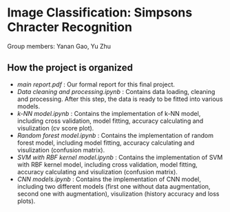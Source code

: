 # Image Classification: Simpsons Chracter Recognition
Group members: Yanan Gao, Yu Zhu
## How the project is organized
* _main report.pdf_ : Our formal report for this final project.
* _Data cleaning and processing.ipynb_ : Contains data loading, cleaning and processing. After this step, the data is ready to be fitted into various models.
* _k-NN model.ipynb_ : Contains the implementation of k-NN model, including cross validation, model fitting, accuracy calculating and visulization (cv score plot).
* _Random forest model.ipynb_ : Contains the implementation of random forest model, including model fitting, accuracy calculating and visulization (confusion matrix).
* _SVM with RBF kernel model.ipynb_ : Contains the implementation of SVM with RBF kernel model, including cross validation, model fitting, accuracy calculating and visulization (confusion matrix).
* _CNN models.ipynb_ : Contains the implementation of CNN model, including two different models (first one without data augmentation, second one with augmentation), visulization (history accuracy and loss plots). 
